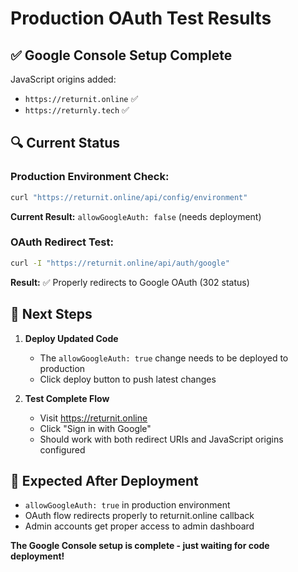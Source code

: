 # Production OAuth Test Results

## ✅ Google Console Setup Complete
JavaScript origins added:
- `https://returnit.online` ✅ 
- `https://returnly.tech` ✅

## 🔍 Current Status

### Production Environment Check:
```bash
curl "https://returnit.online/api/config/environment"
```
**Current Result:** `allowGoogleAuth: false` (needs deployment)

### OAuth Redirect Test:
```bash
curl -I "https://returnit.online/api/auth/google" 
```
**Result:** ✅ Properly redirects to Google OAuth (302 status)

## 🚀 Next Steps

1. **Deploy Updated Code** 
   - The `allowGoogleAuth: true` change needs to be deployed to production
   - Click deploy button to push latest changes

2. **Test Complete Flow**
   - Visit https://returnit.online
   - Click "Sign in with Google" 
   - Should work with both redirect URIs and JavaScript origins configured

## 🎯 Expected After Deployment

- `allowGoogleAuth: true` in production environment
- OAuth flow redirects properly to returnit.online callback
- Admin accounts get proper access to admin dashboard

**The Google Console setup is complete - just waiting for code deployment!**